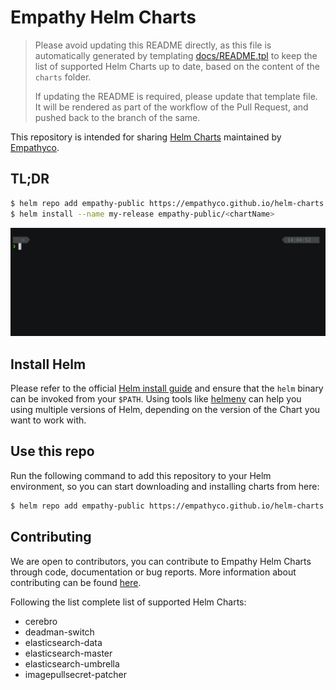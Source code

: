 # Empathy Helm Charts

> Please avoid updating this README directly, as this file is automatically generated by templating [docs/README.tpl](docs/README.tpl) to keep the list of supported Helm Charts up to date, based on the content of the `charts` folder.
>
>If updating the README is required, please update that template file. It will be rendered as part of the workflow of the Pull Request, and pushed back to the branch of the same.

This repository is intended for sharing [Helm Charts](https://helm.sh/) maintained by [Empathyco](https://www.empathy.co/).

## TL;DR
```bash
$ helm repo add empathy-public https://empathyco.github.io/helm-charts
$ helm install --name my-release empathy-public/<chartName>
```
![helm-repo-add](docs/helm-repo-add.gif )

## Install Helm

Please refer to the official [Helm install guide](https://github.com/helm/helm#install) and ensure that the `helm` binary can be invoked from your `$PATH`. Using tools like [helmenv](https://github.com/little-angry-clouds/kubernetes-binaries-managers/tree/master/cmd/helmenv) can help you using multiple versions of Helm, depending on the version of the Chart you want to work with.

## Use this repo

Run the following command to add this repository to your Helm environment, so you can start downloading and installing charts from here:
```bash
$ helm repo add empathy-public https://empathyco.github.io/helm-charts
```

## Contributing
We are open to contributors, you can contribute to Empathy Helm Charts through code, documentation or bug reports. More information about contributing can be found [here](CONTRIBUTING.md).

Following the list complete list of supported Helm Charts:

* cerebro
* deadman-switch
* elasticsearch-data
* elasticsearch-master
* elasticsearch-umbrella
* imagepullsecret-patcher